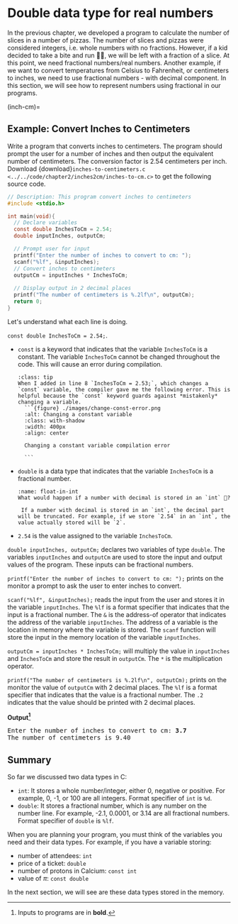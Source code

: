 # Double data type for real numbers

In the previous chapter, we developed a program to calculate the number of slices in a number of pizzas. The number of slices and pizzas were considered integers, i.e. whole numbers with no fractions. However, if a kid decided to take a bite and run 🏃‍♀️, we will be left with a fraction of a slice. At this point, we need fractional numbers/real numbers. Another example, if we want to convert temperatures from Celsius to Fahrenheit, or centimeters to inches, we need to use fractional numbers - with decimal component. In this section, we will see how to represent numbers using fractional in our programs.

(inch-cm)=
## Example: Convert Inches to Centimeters

Write a program that converts inches to centimeters. The program should prompt the user for a number of inches and then output the equivalent number of centimeters. The conversion factor is $2.54$ centimeters per inch. Download {download}`inches-to-centimeters.c <../../code/chapter2/inches2cm/inches-to-cm.c>` to get the following source code.
```c {.line-numbers}
// Description: This program convert inches to centimeters
#include <stdio.h>

int main(void){
  // Declare variables
  const double InchesToCm = 2.54;
  double inputInches, outputCm;

  // Prompt user for input
  printf("Enter the number of inches to convert to cm: ");
  scanf("%lf", &inputInches);
  // Convert inches to centimeters
  outputCm = inputInches * InchesToCm;
 
  // Display output in 2 decimal places
  printf("The number of centimeters is %.2lf\n", outputCm);
  return 0;
}
```

Let's understand what each line is doing.

`const double InchesToCm = 2.54;`. 

* `const` is a keyword that indicates that the variable `InchesToCm` is a constant. The variable `InchesToCm` cannot be changed throughout the code. This will cause an error during compilation. 
  
  ````{admonition} Exercise: Change a constant variable
  :class: tip
  When I added in line 8 `InchesToCm = 2.53;`, which changes a `const` variable, the compiler gave me the following error. This is helpful because the `const` keyword guards against *mistakenly* changing a variable. 
    ```{figure} ./images/change-const-error.png
    :alt: Changing a constant variable
    :class: with-shadow
    :width: 400px
    :align: center

    Changing a constant variable compilation error
    
    ```
    ````

* `double` is a data type that indicates that the variable `InchesToCm` is a fractional number.   
  ```{admonition} Think! 
  :name: float-in-int
  What would happen if a number with decimal is stored in an `int` 🤔?

   If a number with decimal is stored in an `int`, the decimal part will be truncated. For example, if we store `2.54` in an `int`, the value actually stored will be `2`. 
  ```

* `2.54` is the value assigned to the variable `InchesToCm`.

`double inputInches, outputCm;` declares two variables of type `double`. The variables `inputInches` and `outputCm` are used to store the input and output values of the program. These inputs can be fractional numbers.

`printf("Enter the number of inches to convert to cm: ");` prints on the monitor a prompt to ask the user to enter inches to convert.

`scanf("%lf", &inputInches);` reads the input from the user and stores it in the variable `inputInches`. The `%lf` is a format specifier that indicates that the input is a fractional number. The `&` is the address-of operator that indicates the address of the variable `inputInches`. The address of a variable is the location in memory where the variable is stored. The `scanf` function will store the input in the memory location of the variable `inputInches`.

`outputCm = inputInches * InchesToCm;` will multiply the value in `inputInches` and `InchesToCm` and store the result in `outputCm`. The `*` is the multiplication operator.

`printf("The number of centimeters is %.2lf\n", outputCm);` prints on the monitor the value of `outputCm` with 2 decimal places. The `%lf` is a format specifier that indicates that the value is a fractional number. The `.2` indicates that the value should be printed with 2 decimal places.

**Output[^1]**
<pre>
Enter the number of inches to convert to cm: <b>3.7</b>
The number of centimeters is 9.40
</pre>

## Summary

So far we discussed two data types in C:

* `int`: It stores a whole number/integer, either 0, negative or positive. For example, 0, -1, or 100 are all integers. Format specifier of `int` is `%d`.
* `double`: It stores a fractional number, which is any number on the number line. For example, -2.1, 0.0001, or 3.14 are all fractional numbers. Format specifier of `double` is `%lf`. 

When you are planning your program, you must think of the variables you need and their data types. For example, if you have a variable storing:

* number of attendees: `int`
* price of a ticket: `double`
* number of protons in Calcium: `const int`
* value of $\pi$: `const double`

In the next section, we will see are these data types stored in the memory. 

[^1]: Inputs to programs are in **bold**.